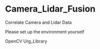 # Camera_Lidar_Fusion
Correlate Camera and Lidar Data



Please set up the environment yourself


OpenCV
Urg_Library
